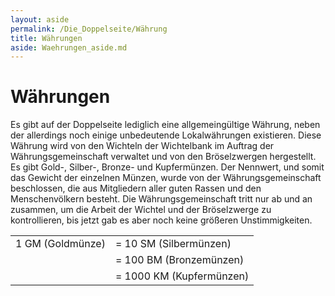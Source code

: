 ```yaml
---
layout: aside
permalink: /Die_Doppelseite/Währung
title: Währungen
aside: Waehrungen_aside.md
---
```


# Währungen

Es gibt auf der Doppelseite lediglich eine allgemeingültige Währung, neben der allerdings noch einige unbedeutende Lokalwährungen existieren. Diese Währung wird von den Wichteln der Wichtelbank im Auftrag der Währungsgemeinschaft verwaltet und von den Bröselzwergen hergestellt. Es gibt Gold-, Silber-, Bronze- und Kupfermünzen. Der Nennwert, und somit das Gewicht der einzelnen Münzen, wurde von der Währungsgemeinschaft beschlossen, die aus Mitgliedern aller guten Rassen und den Menschenvölkern besteht. Die Währungsgemeinschaft tritt nur ab und an zusammen, um die Arbeit der Wichtel und der Bröselzwerge zu kontrollieren, bis jetzt gab es aber noch keine größeren Unstimmigkeiten.

<table>
<tbody>
<tr><td>1 GM (Goldmünze)</td><td>= 10 SM (Silbermünzen)</td></tr>
<tr><td> </td><td>= 100 BM (Bronzemünzen)</td></tr>
<tr><td> </td><td>= 1000 KM (Kupfermünzen)</td></tr>
</tbody>
</table>
